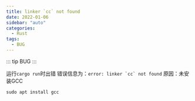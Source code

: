 ```yaml
---
title: linker `cc` not found
date: 2022-01-06
sidebar: "auto"
categories:
  - Rust
tags:
  - BUG
---
```


::: tip
BUG
:::

运行`cargo run`时出错
错误信息为：```error: linker `cc` not found```
原因：未安装GCC
```
sudo apt install gcc
```
